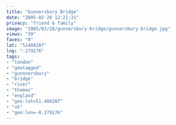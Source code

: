 ```yaml
---
title: "Gunnersbury Bridge"
date: "2005-02-28 12:21:31"
privacy: "friend & family"
image: "2005/02/28/gunnersbury-bridge/gunnersbury-bridge.jpg"
views: "39"
faves: "0"
lat: "51484207"
lng: "-279176"
tags:
- "london"
- "geotagged"
- "gunnnersbury"
- "bridge"
- "river"
- "thames"
- "england"
- "geo:lat=51.484207"
- "uk"
- "geo:lon=-0.279176"
---
```


